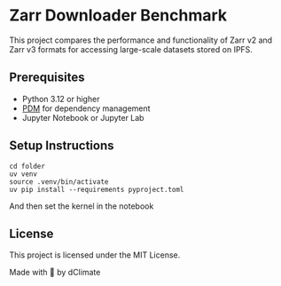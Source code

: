 # Zarr Downloader Benchmark

This project compares the performance and functionality of Zarr v2 and Zarr v3 formats for accessing large-scale datasets stored on IPFS.

## Prerequisites

- Python 3.12 or higher
- [PDM](https://pdm.fming.dev/) for dependency management
- Jupyter Notebook or Jupyter Lab

## Setup Instructions

```
cd folder
uv venv
source .venv/bin/activate
uv pip install --requirements pyproject.toml
```

And then set the kernel in the notebook

## License
This project is licensed under the MIT License.

Made with 🩵 by dClimate
